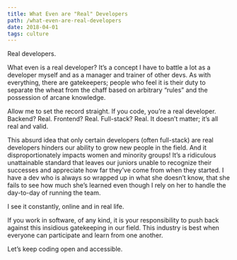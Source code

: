 ```yaml
---
title: What Even are "Real" Developers
path: /what-even-are-real-developers
date: 2018-04-01
tags: culture
---
```


Real developers.

What even is a real developer? It’s a concept I have to battle a lot as a developer myself and as a manager and trainer of other devs. As with everything, there are gatekeepers; people who feel it is their duty to separate the wheat from the chaff based on arbitrary “rules” and the possession of arcane knowledge.

Allow me to set the record straight. If you code, you’re a real developer. Backend? Real. Frontend? Real. Full-stack? Real. It doesn’t matter; it’s all real and valid.

This absurd idea that only certain developers (often full-stack) are real developers hinders our ability to grow new people in the field. And it disproportionately impacts women and minority groups! It’s a ridiculous unattainable standard that leaves our juniors unable to recognize their successes and appreciate how far they’ve come from when they started. I have a dev who is always so wrapped up in what she doesn’t know, that she fails to see how much she’s learned even though I rely on her to handle the day-to-day of running the team.

I see it constantly, online and in real life.

If you work in software, of any kind, it is your responsibility to push back against this insidious gatekeeping in our field. This industry is best when everyone can participate and learn from one another.

Let’s keep coding open and accessible.
